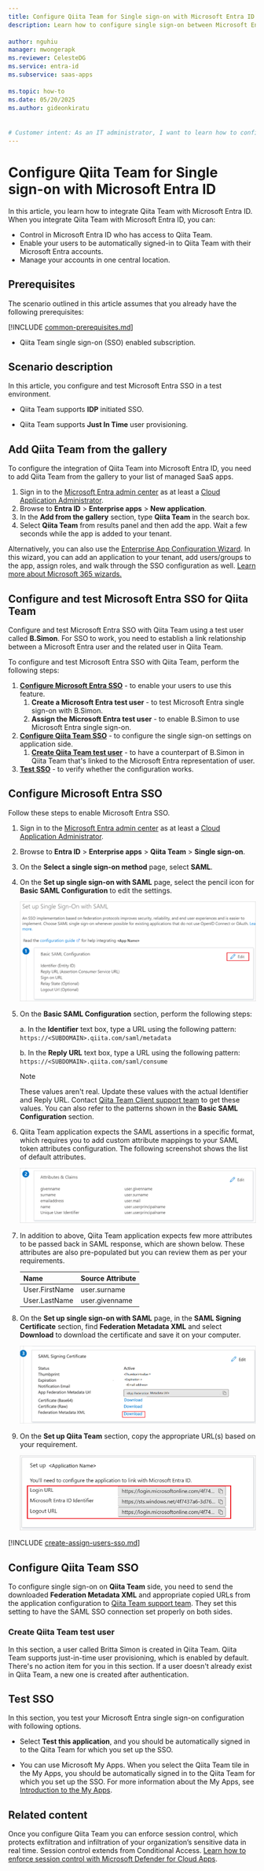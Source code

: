 ```yaml
---
title: Configure Qiita Team for Single sign-on with Microsoft Entra ID
description: Learn how to configure single sign-on between Microsoft Entra ID and Qiita Team.

author: nguhiu
manager: mwongerapk
ms.reviewer: CelesteDG
ms.service: entra-id
ms.subservice: saas-apps

ms.topic: how-to
ms.date: 05/20/2025
ms.author: gideonkiratu


# Customer intent: As an IT administrator, I want to learn how to configure single sign-on between Microsoft Entra ID and Qiita Team so that I can control who has access to Qiita Team, enable automatic sign-in with Microsoft Entra accounts, and manage my accounts in one central location.
---
```


# Configure Qiita Team for Single sign-on with Microsoft Entra ID

In this article,  you learn how to integrate Qiita Team with Microsoft Entra ID. When you integrate Qiita Team with Microsoft Entra ID, you can:

* Control in Microsoft Entra ID who has access to Qiita Team.
* Enable your users to be automatically signed-in to Qiita Team with their Microsoft Entra accounts.
* Manage your accounts in one central location.

## Prerequisites
The scenario outlined in this article assumes that you already have the following prerequisites:

[!INCLUDE [common-prerequisites.md](~/identity/saas-apps/includes/common-prerequisites.md)]
* Qiita Team single sign-on (SSO) enabled subscription.

## Scenario description

In this article,  you configure and test Microsoft Entra SSO in a test environment.

* Qiita Team supports **IDP** initiated SSO.

* Qiita Team supports **Just In Time** user provisioning.

## Add Qiita Team from the gallery

To configure the integration of Qiita Team into Microsoft Entra ID, you need to add Qiita Team from the gallery to your list of managed SaaS apps.

1. Sign in to the [Microsoft Entra admin center](https://entra.microsoft.com) as at least a [Cloud Application Administrator](~/identity/role-based-access-control/permissions-reference.md#cloud-application-administrator).
1. Browse to **Entra ID** > **Enterprise apps** > **New application**.
1. In the **Add from the gallery** section, type **Qiita Team** in the search box.
1. Select **Qiita Team** from results panel and then add the app. Wait a few seconds while the app is added to your tenant.

 Alternatively, you can also use the [Enterprise App Configuration Wizard](https://portal.office.com/AdminPortal/home?Q=Docs#/azureadappintegration). In this wizard, you can add an application to your tenant, add users/groups to the app, assign roles, and walk through the SSO configuration as well. [Learn more about Microsoft 365 wizards.](/microsoft-365/admin/misc/azure-ad-setup-guides)

<a name='configure-and-test-azure-ad-sso-for-qiita-team'></a>

## Configure and test Microsoft Entra SSO for Qiita Team

Configure and test Microsoft Entra SSO with Qiita Team using a test user called **B.Simon**. For SSO to work, you need to establish a link relationship between a Microsoft Entra user and the related user in Qiita Team.

To configure and test Microsoft Entra SSO with Qiita Team, perform the following steps:

1. **[Configure Microsoft Entra SSO](#configure-azure-ad-sso)** - to enable your users to use this feature.
    1. **Create a Microsoft Entra test user** - to test Microsoft Entra single sign-on with B.Simon.
    1. **Assign the Microsoft Entra test user** - to enable B.Simon to use Microsoft Entra single sign-on.
1. **[Configure Qiita Team SSO](#configure-qiita-team-sso)** - to configure the single sign-on settings on application side.
    1. **[Create Qiita Team test user](#create-qiita-team-test-user)** - to have a counterpart of B.Simon in Qiita Team that's linked to the Microsoft Entra representation of user.
1. **[Test SSO](#test-sso)** - to verify whether the configuration works.

<a name='configure-azure-ad-sso'></a>

## Configure Microsoft Entra SSO

Follow these steps to enable Microsoft Entra SSO.

1. Sign in to the [Microsoft Entra admin center](https://entra.microsoft.com) as at least a [Cloud Application Administrator](~/identity/role-based-access-control/permissions-reference.md#cloud-application-administrator).
1. Browse to **Entra ID** > **Enterprise apps** > **Qiita Team** > **Single sign-on**.
1. On the **Select a single sign-on method** page, select **SAML**.
1. On the **Set up single sign-on with SAML** page, select the pencil icon for **Basic SAML Configuration** to edit the settings.

   ![Edit Basic SAML Configuration](common/edit-urls.png)

1. On the **Basic SAML Configuration** section, perform the following steps:

    a. In the **Identifier** text box, type a URL using the following pattern:
    `https://<SUBDOMAIN>.qiita.com/saml/metadata`

    b. In the **Reply URL** text box, type a URL using the following pattern:
    `https://<SUBDOMAIN>.qiita.com/saml/consume`

	> [!NOTE]
	> These values aren't real. Update these values with the actual Identifier and Reply URL. Contact [Qiita Team Client support team](mailto:engineers+team@qiita.com) to get these values. You can also refer to the patterns shown in the **Basic SAML Configuration** section.

1. Qiita Team application expects the SAML assertions in a specific format, which requires you to add custom attribute mappings to your SAML token attributes configuration. The following screenshot shows the list of default attributes.

    ![image](common/default-attributes.png)

1. In addition to above, Qiita Team application expects few more attributes to be passed back in SAML response, which are shown below. These attributes are also pre-populated but you can review them as per your requirements.

    | Name | Source Attribute|
    | ------------ | --------- |
    | User.FirstName | user.surname |
    | User.LastName | user.givenname |    

1. On the **Set up single sign-on with SAML** page, in the **SAML Signing Certificate** section,  find **Federation Metadata XML** and select **Download** to download the certificate and save it on your computer.

	![The Certificate download link](common/metadataxml.png)

1. On the **Set up Qiita Team** section, copy the appropriate URL(s) based on your requirement.

	![Copy configuration URLs](common/copy-configuration-urls.png)

<a name='create-an-azure-ad-test-user'></a>

[!INCLUDE [create-assign-users-sso.md](~/identity/saas-apps/includes/create-assign-users-sso.md)]

## Configure Qiita Team SSO

To configure single sign-on on **Qiita Team** side, you need to send the downloaded **Federation Metadata XML** and appropriate copied URLs from the application configuration to [Qiita Team support team](mailto:engineers+team@qiita.com). They set this setting to have the SAML SSO connection set properly on both sides.

### Create Qiita Team test user

In this section, a user called Britta Simon is created in Qiita Team. Qiita Team supports just-in-time user provisioning, which is enabled by default. There's no action item for you in this section. If a user doesn't already exist in Qiita Team, a new one is created after authentication.

## Test SSO 

In this section, you test your Microsoft Entra single sign-on configuration with following options.

* Select **Test this application**, and you should be automatically signed in to the Qiita Team for which you set up the SSO.

* You can use Microsoft My Apps. When you select the Qiita Team tile in the My Apps, you should be automatically signed in to the Qiita Team for which you set up the SSO. For more information about the My Apps, see [Introduction to the My Apps](https://support.microsoft.com/account-billing/sign-in-and-start-apps-from-the-my-apps-portal-2f3b1bae-0e5a-4a86-a33e-876fbd2a4510).

## Related content

Once you configure Qiita Team you can enforce session control, which protects exfiltration and infiltration of your organization’s sensitive data in real time. Session control extends from Conditional Access. [Learn how to enforce session control with Microsoft Defender for Cloud Apps](/cloud-app-security/proxy-deployment-aad).
